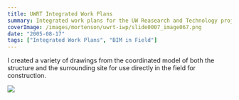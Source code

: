 ```yaml
---
title: UWRT Integrated Work Plans
summary: Integrated work plans for the UW Reasearch and Technology project
coverImage: /images/mortenson/uwrt-iwp/slide0007_image067.png
date: "2005-08-17"
tags: ["Integrated Work Plans", "BIM in Field"]
---
```


I created a variety of drawings from the coordinated model of both the structure and the surrounding site for use directly in the field for construction.

![](/images/mortenson/uwrt-iwp/slide0007_image071.png)
